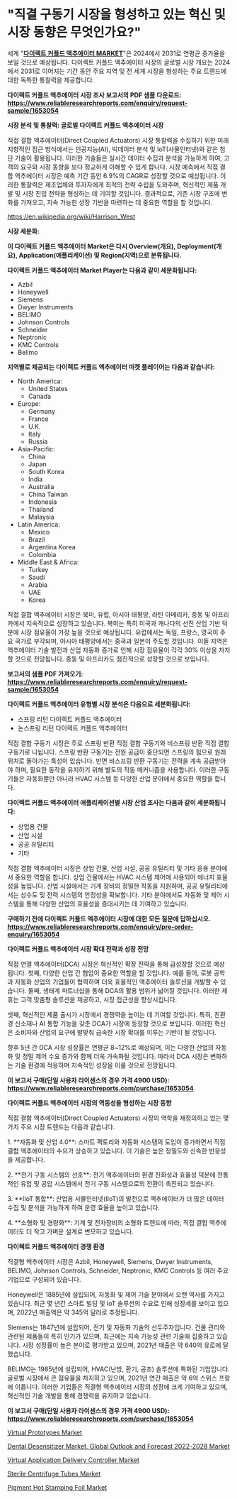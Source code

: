 <p><h1>"직결 구동기 시장을 형성하고 있는 혁신 및 시장 동향은 무엇인가요?"</h1></p><p>세계 "<strong><a href="https://www.reliableresearchreports.com/direct-coupled-actuators-r1653054">다이렉트 커플드 액추에이터 MARKET</a></strong>"은 2024에서 2031로 연평균 증가율을 보일 것으로 예상됩니다. 다이렉트 커플드 액추에이터 시장의 글로벌 시장 개요는 2024에서 2031로 이어지는 기간 동안 주요 지역 및 전 세계 시장을 형성하는 주요 트렌드에 대한 독특한 통찰력을 제공합니다.</p>
<p><strong>다이렉트 커플드 액추에이터 시장 조사 보고서의 PDF 샘플 다운로드: <a href="https://www.reliableresearchreports.com/enquiry/request-sample/1653054">https://www.reliableresearchreports.com/enquiry/request-sample/1653054</a></strong></p>
<p><strong>시장 분석 및 통찰력: 글로벌 다이렉트 커플드 액추에이터 시장</strong></p>
<p><p>직접 결합 액추에이터(Direct Coupled Actuators) 시장 통찰력을 수집하기 위한 미래지향적인 접근 방식에서는 인공지능(AI), 빅데이터 분석 및 IoT(사물인터넷)와 같은 첨단 기술이 활용됩니다. 이러한 기술들은 실시간 데이터 수집과 분석을 가능하게 하여, 고객의 요구와 시장 동향을 보다 정교하게 이해할 수 있게 합니다. 시장 예측에서 직접 결합 액추에이터 시장은 예측 기간 동안 6.9%의 CAGR로 성장할 것으로 예상됩니다. 이러한 통찰력은 제조업체와 투자자에게 최적의 전략 수립을 도와주며, 혁신적인 제품 개발 및 시장 진입 전략을 형성하는 데 기여할 것입니다. 결과적으로, 기존 시장 구조에 변화를 가져오고, 지속 가능한 성장 기반을 마련하는 데 중요한 역할을 할 것입니다.</p></p>
<p><a href="%7CAUTHORITHY_DOMAIN_URL%7C">https://en.wikipedia.org/wiki/Harrison_West</a></p>
<p><strong>시장 세분화:</strong></p>
<p><strong>이 다이렉트 커플드 액추에이터 Market은 다시 Overview(개요), Deployment(개요), Application(애플리케이션) 및 Region(지역)으로 분류됩니다.</strong></p>
<p><strong>다이렉트 커플드 액추에이터 Market Player는 다음과 같이 세분화됩니다:</strong></p>
<p><ul><li>Azbil</li><li>Honeywell</li><li>Siemens</li><li>Dwyer Instruments</li><li>BELIMO</li><li>Johnson Controls</li><li>Schneider</li><li>Neptronic</li><li>KMC Controls</li><li>Belimo</li></ul></p>
<p><strong>지역별로 제공되는 다이렉트 커플드 액추에이터 마켓 플레이어는 다음과 같습니다:</strong></p>
<p><ul>
    <li>
        North America:
        <ul>
            <li>United States</li>
            <li>Canada</li>
        </ul>
    </li>
    <li>
        Europe:
        <ul>
            <li>Germany</li>
            <li>France</li>
            <li>U.K.</li>
            <li>Italy</li>
            <li>Russia</li>
        </ul>
    </li>
    <li>
        Asia-Pacific:
        <ul>
            <li>China</li>
            <li>Japan</li>
            <li>South Korea</li>
            <li>India</li>
            <li>Australia</li>
            <li>China Taiwan</li>
            <li>Indonesia</li>
            <li>Thailand</li>
            <li>Malaysia</li>
        </ul>
    </li>
    <li>
        Latin America:
        <ul>
            <li>Mexico</li>
            <li>Brazil</li>
            <li>Argentina Korea</li>
            <li>Colombia</li>
        </ul>
    </li>
    <li>
        Middle East & Africa:
        <ul>
            <li>Turkey</li>
            <li>Saudi</li>
            <li>Arabia</li>
            <li>UAE</li>
            <li>Korea</li>
        </ul>
    </li>
    </ul></p>
<p><p>직접 결합 액추에이터 시장은 북미, 유럽, 아시아 태평양, 라틴 아메리카, 중동 및 아프리카에서 지속적으로 성장하고 있습니다. 북미는 특히 미국과 캐나다의 선진 산업 기반 덕분에 시장 점유율이 가장 높을 것으로 예상됩니다. 유럽에서는 독일, 프랑스, 영국이 주요 국가로 부각되며, 아시아 태평양에서는 중국과 일본이 주도할 것입니다. 이들 지역은 액추에이터 기술 발전과 산업 자동화 증가로 인해 시장 점유율이 각각 30% 이상을 차지할 것으로 전망됩니다. 중동 및 아프리카도 점진적으로 성장할 것으로 보입니다.</p></p>
<p><strong>보고서의 샘플 PDF 가져오기: <a href="https://www.reliableresearchreports.com/enquiry/request-sample/1653054">https://www.reliableresearchreports.com/enquiry/request-sample/1653054</a></strong></p>
<p><strong>다이렉트 커플드 액추에이터 유형별 시장 분석은 다음으로 세분화됩니다:</strong></p>
<p><ul><li>스프링 리턴 다이렉트 커플드 액추에이터</li><li>논스프링 리턴 다이렉트 커플드 액추에이터</li></ul></p>
<p><p>직접 결합 구동기 시장은 주로 스프링 반환 직접 결합 구동기와 비스프링 반환 직접 결합 구동기로 나뉩니다. 스프링 반환 구동기는 전원 공급이 중단되면 스프링의 힘으로 원래 위치로 돌아가는 특성이 있습니다. 반면 비스프링 반환 구동기는 전력을 계속 공급받아야 하며, 필요한 동작을 유지하기 위해 별도의 작동 메커니즘을 사용합니다. 이러한 구동기들은 자동화뿐만 아니라 HVAC 시스템 등 다양한 산업 분야에서 중요한 역할을 합니다.</p></p>
<p><strong>다이렉트 커플드 액추에이터 애플리케이션별 시장 산업 조사는 다음과 같이 세분화됩니다:</strong></p>
<p><ul><li>상업용 건물</li><li>산업 시설</li><li>공공 유틸리티</li><li>기타</li></ul></p>
<p><p>직접 결합 액추에이터 시장은 상업 건물, 산업 시설, 공공 유틸리티 및 기타 응용 분야에서 중요한 역할을 합니다. 상업 건물에서는 HVAC 시스템 제어에 사용되어 에너지 효율성을 높입니다. 산업 시설에서는 기계 장비의 정밀한 작동을 지원하며, 공공 유틸리티에서는 상수도 및 전력 시스템의 안정성을 확보합니다. 기타 분야에서도 자동화 및 제어 시스템을 통해 다양한 산업의 효율성을 증대시키는 데 기여하고 있습니다.</p></p>
<p><strong>구매하기 전에 다이렉트 커플드 액추에이터 시장에 대한 모든 질문에 답하십시오. <a href="https://www.reliableresearchreports.com/enquiry/pre-order-enquiry/1653054">https://www.reliableresearchreports.com/enquiry/pre-order-enquiry/1653054</a></strong></p>
<p><strong>다이렉트 커플드 액추에이터 시장 확대 전략과 성장 전망</strong></p>
<p><p>직접 연결 액추에이터(DCA) 시장은 혁신적인 확장 전략을 통해 급성장할 것으로 예상됩니다. 첫째, 다양한 산업 간 협업이 중요한 역할을 할 것입니다. 예를 들어, 로봇 공학과 자동화 산업의 기업들이 협력하여 더욱 효율적인 액추에이터 솔루션을 개발할 수 있습니다. 둘째, 생태계 파트너십을 통해 DCA의 활용 범위가 넓어질 것입니다. 이러한 제휴는 고객 맞춤형 솔루션을 제공하고, 시장 접근성을 향상시킵니다.</p><p>셋째, 혁신적인 제품 출시가 시장에서 경쟁력을 높이는 데 기여할 것입니다. 특히, 친환경 신소재나 AI 통합 기능을 갖춘 DCA가 시장에 등장할 것으로 보입니다. 이러한 혁신은 소비자와 산업의 요구에 발맞춰 급속한 시장 확대를 이루는 기반이 될 것입니다.</p><p>향후 5년 간 DCA 시장 성장률은 연평균 8~12%로 예상되며, 이는 다양한 산업의 자동화 및 정밀 제어 수요 증가와 함께 더욱 가속화될 것입니다. 따라서 DCA 시장은 변화하는 기술 환경에 적응하며 지속적인 성장을 이룰 것으로 전망됩니다.</p></p>
<p><strong>이 보고서 구매(단일 사용자 라이센스의 경우 가격 4900 USD): <a href="https://www.reliableresearchreports.com/purchase/1653054">https://www.reliableresearchreports.com/purchase/1653054</a></strong></p>
<p><strong>다이렉트 커플드 액추에이터 시장의 역동성을 형성하는 시장 동향</strong></p>
<p><p>직접 결합 액추에이터(Direct Coupled Actuators) 시장의 역학을 재정의하고 있는 몇 가지 주요 시장 트렌드는 다음과 같습니다.</p><p>1. **자동화 및 산업 4.0**: 스마트 팩토리와 자동화 시스템의 도입이 증가하면서 직접 결합 액추에이터의 수요가 상승하고 있습니다. 이 기술은 높은 정밀도와 신속한 반응성을 제공합니다.</p><p>2. **전기 구동 시스템의 선호**: 전기 액추에이터의 환경 친화성과 효율성 덕분에 전통적인 유압 및 공압 시스템에서 전기 구동 시스템으로의 전환이 촉진되고 있습니다.</p><p>3. **IIoT 통합**: 산업용 사물인터넷(IIoT)의 발전으로 액추에이터가 더 많은 데이터 수집 및 분석을 가능하게 하여 운영 효율을 높이고 있습니다.</p><p>4. **소형화 및 경량화**: 기계 및 전자장비의 소형화 트렌드에 따라, 직접 결합 액추에이터도 더 작고 가벼운 설계로 변모하고 있습니다.</p></p>
<p><strong>다이렉트 커플드 액추에이터 경쟁 환경</strong></p>
<p><p>직결형 액추에이터 시장은 Azbil, Honeywell, Siemens, Dwyer Instruments, BELIMO, Johnson Controls, Schneider, Neptronic, KMC Controls 등 여러 주요 기업으로 구성되어 있습니다.</p><p>Honeywell은 1885년에 설립되어, 자동화 및 제어 기술 분야에서 오랜 역사를 가지고 있습니다. 최근 몇 년간 스마트 빌딩 및 IoT 솔루션의 수요로 인해 성장세를 보이고 있으며, 2022년 매출액은 약 345억 달러로 추정됩니다.</p><p>Siemens는 1847년에 설립되어, 전기 및 자동화 기술의 선두주자입니다. 건물 관리와 관련된 제품들이 특히 인기가 있으며, 최근에는 지속 가능성 관련 기술에 집중하고 있습니다. 시장 성장률이 높은 분야로 평가받고 있으며, 2021년 매출은 약 640억 유로에 달했습니다.</p><p>BELIMO는 1985년에 설립되어, HVAC(난방, 환기, 공조) 솔루션에 특화된 기업입니다. 글로벌 시장에서 큰 점유율을 차지하고 있으며, 2021년 연간 매출은 약 6억 스위스 프랑에 이릅니다. 이러한 기업들은 직결형 액추에이터 시장의 성장에 크게 기여하고 있으며, 혁신적인 기술 개발을 통해 경쟁력을 유지하고 있습니다.</p></p>
<p><strong>이 보고서 구매(단일 사용자 라이센스의 경우 가격 4900 USD): <a href="https://www.reliableresearchreports.com/purchase/1653054">https://www.reliableresearchreports.com/purchase/1653054</a></strong></p>
<p><p><a href="https://www.linkedin.com/pulse/unveiling-market-trends-global-virtual-prototypes-growth-skiqe?trackingId=Y1ydprrLQNKhTBAoSz91wg%3D%3D">Virtual Prototypes Market</a></p><p><a href="https://github.com/abbislposival/Market-Research-Report-List-1/blob/main/dental-desensitizer-market-global-outlook-and-forecast-2022-2028-market.md">Dental Desensitizer Market, Global Outlook and Forecast 2022-2028 Market</a></p><p><a href="https://www.linkedin.com/pulse/virtual-application-delivery-controller-market-size-adn5e?trackingId=8W%2BRI3siQA6qRurx023Y6A%3D%3D">Virtual Application Delivery Controller Market</a></p><p><a href="https://medium.com/@josefahauck/the-sterile-centrifuge-tubes-market-prioritizes-cost-control-and-efficiency-enhancement-5f89baa8b3e2">Sterile Centrifuge Tubes Market</a></p><p><a href="https://issuu.com/reportprime-2/docs/pigment-hot-stamping-foil-market-si_7d187b96292c96">Pigment Hot Stamping Foil Market</a></p></p>